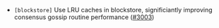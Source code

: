 - `[blockstore]` Use LRU caches in blockstore, significiantly improving consensus gossip routine performance
  ([\#3003](https://github.com/depinnetwork/por-consensus/issues/3003))
